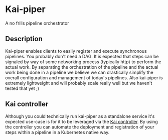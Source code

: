 # Kai-piper
A no frills pipeline orchestrator

## Description
Kai-piper enables clients to easily register and execute synchronous pipelines. You probably don't need a DAG. It is expected that steps can be signaled by way of some networking process (typically http) to perform the actual work. By separating the orchestration of the pipeline and the actual work being done in a pipeline we believe we can drastically simplify the overall configuration and management of today's pipelines. Also kai-piper is extremely lightweight and will probably scale really well but we haven't tested that yet ;)

## Kai controller
Although you could technically run kai-piper as a standalone service it's expected use-case is for it to be leveraged via the [Kai controller](https://github.com/dreamstax/kai). By using the controller you can automate the deployment and registration of your steps within a pipeline in a Kubernetes native way. 


